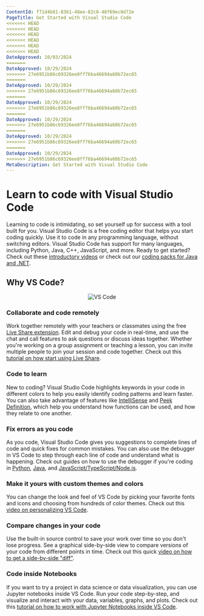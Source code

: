 ```yaml
---
ContentId: f71d4b81-8361-48ee-82c0-48f69ec0d72e
PageTitle: Get Started with Visual Studio Code
<<<<<<< HEAD
<<<<<<< HEAD
<<<<<<< HEAD
<<<<<<< HEAD
<<<<<<< HEAD
<<<<<<< HEAD
DateApproved: 10/03/2024
=======
DateApproved: 10/29/2024
>>>>>>> 27e6951b86c69326ee8ff76ba46694a60b72ec65
=======
DateApproved: 10/29/2024
>>>>>>> 27e6951b86c69326ee8ff76ba46694a60b72ec65
=======
DateApproved: 10/29/2024
>>>>>>> 27e6951b86c69326ee8ff76ba46694a60b72ec65
=======
DateApproved: 10/29/2024
>>>>>>> 27e6951b86c69326ee8ff76ba46694a60b72ec65
=======
DateApproved: 10/29/2024
>>>>>>> 27e6951b86c69326ee8ff76ba46694a60b72ec65
=======
DateApproved: 10/29/2024
>>>>>>> 27e6951b86c69326ee8ff76ba46694a60b72ec65
MetaDescription: Get Started with Visual Studio Code
---
```

# Learn to code with Visual Studio Code

Learning to code is intimidating, so set yourself up for success with a tool built for you. Visual Studio Code is a free coding editor that helps you start coding quickly.
Use it to code in any programming language, without switching editors. Visual Studio Code has support for many languages, including Python, Java, C++, JavaScript, and more. Ready to get started? Check out these [introductory videos](https://www.youtube.com/watch?v=Uvf2FVS1F8k&list=PLj6YeMhvp2S4oEV_bT1Uk3oXfpvGW6Xqy) or check out our [coding packs for Java and .NET](/learn/educators/installers.md).

## Why VS Code?

<center><img src="/assets/learn/get-started/overview/vscode2.png" alt="VS Code" aria-hidden="true" class="thumb"/></center>

### Collaborate and code remotely

Work together remotely with your teachers or classmates using the free [Live Share extension](https://marketplace.visualstudio.com/items?itemName=MS-vsliveshare.vsliveshare). Edit and debug your code in real-time, and use the chat and call features to ask questions or discuss ideas together. Whether you're working on a group assignment or teaching a lesson, you can invite multiple people to join your  session and code together. Check out this [tutorial on how start using Live Share](/learn/collaboration/live-share.md).

### Code to learn

New to coding? Visual Studio Code highlights keywords in your code in different colors to help you easily identify coding patterns and learn faster. You can also take advantage of features like [IntelliSense](/docs/editor/intellisense.md#intellisense-features) and [Peek Definition](/docs/editor/editingevolved.md#peek), which help you understand how functions can be used, and how they relate to one another.

### Fix errors as you code

As you code, Visual Studio Code gives you suggestions to complete lines of code and quick fixes for common mistakes. You can also use the debugger in VS Code to step through each line of code and understand what is happening. Check out guides on how to use the debugger if you're coding in [Python](/docs/python/debugging.md), [Java](/docs/java/java-debugging.md#configure), and [JavaScript/TypeScript/Node.js](/docs/editor/debugging.md#start-debugging).

### Make it yours with custom themes and colors

You can change the look and feel of VS Code by picking your favorite fonts and icons and choosing from hundreds of color themes. Check out this [video on personalizing VS Code](https://youtu.be/HOShAQzOy4Q).

### Compare changes in your code

Use the built-in source control to save your work over time so you don't lose progress. See a graphical side-by-side view to compare versions of your code from different points in time. Check out this quick [video on how to get a side-by-side "diff"](https://youtu.be/aVmGwnCjRto).

### Code inside Notebooks

If you want to try a project in data science or data visualization, you can use Jupyter notebooks inside VS Code. Run your code step-by-step, and visualize and interact with your data, variables, graphs, and plots. Check out this [tutorial on how to work with Jupyter Notebooks inside VS Code](/docs/datascience/jupyter-notebooks.md).
